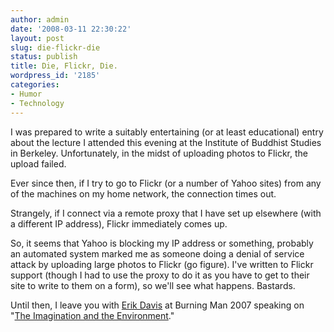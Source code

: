 ```yaml
---
author: admin
date: '2008-03-11 22:30:22'
layout: post
slug: die-flickr-die
status: publish
title: Die, Flickr, Die.
wordpress_id: '2185'
categories:
- Humor
- Technology
---
```

I was prepared to write a suitably entertaining (or at least educational) entry about the lecture I attended this evening at the Institute of Buddhist Studies in Berkeley. Unfortunately, in the midst of uploading photos to Flickr, the upload failed. 

Ever since then, if I try to go to Flickr (or a number of Yahoo sites) from any of the machines on my home network, the connection times out.

Strangely, if I connect via a remote proxy that I have set up elsewhere (with a different IP address), Flickr immediately comes up.

So, it seems that Yahoo is blocking my IP address or something, probably an automated system marked me as someone doing a denial of service attack by uploading large photos to Flickr (go figure). I've written to Flickr support (though I had to use the proxy to do it as you have to get to their site to write to them on a form), so we'll see what happens. Bastards.

Until then, I leave you with <a href="http://techgnosis.com/chunkshow-single.php?chunk=chunkfrom-2008-03-09-1152-0.txt">Erik Davis</a> at Burning Man 2007 speaking on "<a href="http://www.matrixmasters.net/blogs/?p=262">The Imagination and the Environment</a>."
